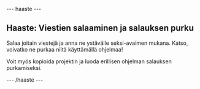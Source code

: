 \--- haaste \---

## Haaste: Viestien salaaminen ja salauksen purku

Salaa joitain viestejä ja anna ne ystävälle seksi-avaimen mukana. Katso, voivatko ne purkaa niitä käyttämällä ohjelmaa!

Voit myös kopioida projektin ja luoda erillisen ohjelman salauksen purkamiseksi.

\--- /haaste \---